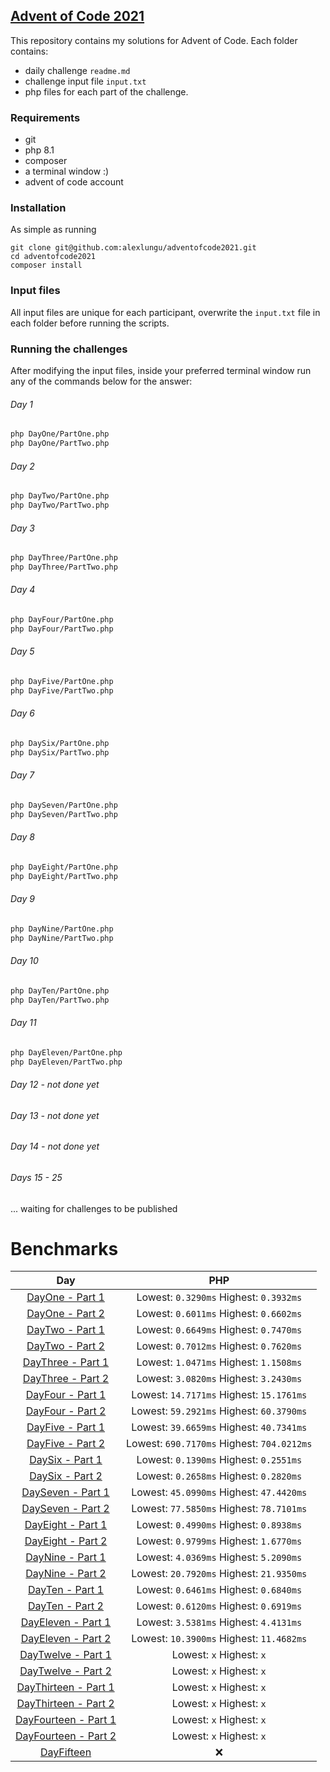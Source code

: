 ## [Advent of Code 2021](https://adventofcode.com/2021) 

This repository contains my solutions for Advent of Code.
Each folder contains:

- daily challenge ```readme.md```
- challenge input file ```input.txt```
- php files for each part of the challenge.

### Requirements

- git
- php 8.1
- composer
- a terminal window :)
- advent of code account

### Installation

As simple as running 

```
git clone git@github.com:alexlungu/adventofcode2021.git 
cd adventofcode2021
composer install
```

### Input files

All input files are unique for each participant, overwrite the `input.txt` file in each folder before running the scripts.

### Running the challenges

After modifying the input files, inside your preferred terminal window run any of the commands below for the answer:

###### Day 1
```bash
php DayOne/PartOne.php
php DayOne/PartTwo.php
```
###### Day 2
```bash
php DayTwo/PartOne.php
php DayTwo/PartTwo.php
```
###### Day 3
```bash
php DayThree/PartOne.php
php DayThree/PartTwo.php
```

###### Day 4
```bash
php DayFour/PartOne.php
php DayFour/PartTwo.php
```

###### Day 5
```bash
php DayFive/PartOne.php
php DayFive/PartTwo.php
```

###### Day 6
```bash
php DaySix/PartOne.php
php DaySix/PartTwo.php
```

###### Day 7
```bash
php DaySeven/PartOne.php
php DaySeven/PartTwo.php
```

###### Day 8
```bash
php DayEight/PartOne.php
php DayEight/PartTwo.php
```

###### Day 9
```bash
php DayNine/PartOne.php
php DayNine/PartTwo.php
```

###### Day 10
```bash
php DayTen/PartOne.php
php DayTen/PartTwo.php
```

###### Day 11
```bash
php DayEleven/PartOne.php
php DayEleven/PartTwo.php
```

###### Day 12 - not done yet

###### Day 13 - not done yet

###### Day 14 - not done yet

###### Days 15 - 25
... waiting for challenges to be published

# Benchmarks

| Day | PHP |
|:-------------:|:-------------:|
| [DayOne - Part 1](DayOne/PartOne.php) |  Lowest: `0.3290ms`  Highest: `0.3932ms` |
| [DayOne - Part 2](DayOne/PartTwo.php) |  Lowest: `0.6011ms`  Highest: `0.6602ms` |
| [DayTwo - Part 1](DayTwo/PartOne.php) |  Lowest: `0.6649ms`  Highest: `0.7470ms` |
| [DayTwo - Part 2](DayTwo/PartTwo.php) |  Lowest: `0.7012ms`  Highest: `0.7620ms` |
| [DayThree - Part 1](DayThree/PartOne.php) |  Lowest: `1.0471ms`  Highest: `1.1508ms` |
| [DayThree - Part 2](DayThree/PartTwo.php) |  Lowest: `3.0820ms`  Highest: `3.2430ms` |
| [DayFour - Part 1](DayFour/PartOne.php) |  Lowest: `14.7171ms`  Highest: `15.1761ms` |
| [DayFour - Part 2](DayFour/PartTwo.php) |  Lowest: `59.2921ms`  Highest: `60.3790ms` |
| [DayFive - Part 1](DayFive/PartOne.php) |  Lowest: `39.6659ms`  Highest: `40.7341ms` |
| [DayFive - Part 2](DayFive/PartTwo.php) |  Lowest: `690.7170ms`  Highest: `704.0212ms` |
| [DaySix - Part 1](DaySix/PartOne.php) |  Lowest: `0.1390ms`  Highest: `0.2551ms` |
| [DaySix - Part 2](DaySix/PartTwo.php) |  Lowest: `0.2658ms`  Highest: `0.2820ms` |
| [DaySeven - Part 1](DaySeven/PartOne.php) |  Lowest: `45.0990ms`  Highest: `47.4420ms` |
| [DaySeven - Part 2](DaySeven/PartTwo.php) |  Lowest: `77.5850ms`  Highest: `78.7101ms` |
| [DayEight - Part 1](DayEight/PartOne.php) |  Lowest: `0.4990ms`  Highest: `0.8938ms` |
| [DayEight - Part 2](DayEight/PartTwo.php) |  Lowest: `0.9799ms`  Highest: `1.6770ms` |
| [DayNine - Part 1](DayNine/PartOne.php) |  Lowest: `4.0369ms`  Highest: `5.2090ms` |
| [DayNine - Part 2](DayNine/PartTwo.php) |  Lowest: `20.7920ms`  Highest: `21.9350ms` |
| [DayTen - Part 1](DayTen/PartOne.php) |  Lowest: `0.6461ms`  Highest: `0.6840ms` |
| [DayTen - Part 2](DayTen/PartTwo.php) |  Lowest: `0.6120ms`  Highest: `0.6919ms` |
| [DayEleven - Part 1](DayEleven/PartOne.php) |  Lowest: `3.5381ms`  Highest: `4.4131ms` |
| [DayEleven - Part 2](DayEleven/PartTwo.php) |  Lowest: `10.3900ms`  Highest: `11.4682ms` |
| [DayTwelve - Part 1](DayTwelve/PartOne.php) |  Lowest: `x`  Highest: `x` |
| [DayTwelve - Part 2](DayTwelve/PartTwo.php) |  Lowest: `x`  Highest: `x` |
| [DayThirteen - Part 1](DayThirteen/PartOne.php) |  Lowest: `x`  Highest: `x` |
| [DayThirteen - Part 2](DayThirteen/PartTwo.php) |  Lowest: `x`  Highest: `x` |
| [DayFourteen - Part 1](DayFourteen/PartOne.php) |  Lowest: `x`  Highest: `x` |
| [DayFourteen - Part 2](DayFourteen/PartTwo.php) |  Lowest: `x`  Highest: `x` |
| [DayFifteen](DayFifteen) |  :x: |
